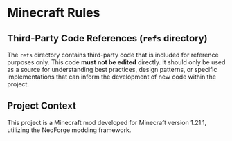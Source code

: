 # Minecraft Rules

## Third-Party Code References (`refs` directory)

The `refs` directory contains third-party code that is included for reference purposes only. This code **must not be edited** directly. It should only be used as a source for understanding best practices, design patterns, or specific implementations that can inform the development of new code within the project.

## Project Context

This project is a Minecraft mod developed for Minecraft version 1.21.1, utilizing the NeoForge modding framework.

